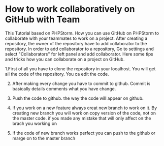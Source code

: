 # How to work collaboratively on GitHub with Team
This Tutorial based on PHPStorm. How you can use GitHub on PHPStorm to collaborate with your teammates to work on a project.
After creating a repository, the owner of the repository have to add collaborator to the repository. In order to add collaborator to a repository, Go to settings and select "Collaborators" for left panel and add collaborator.
Here some tips and tricks how you can collaborate on a project on GitHub.

1.First of all you have to clone the repository in your localhost. You will get all the code of the repository. You ca edit the code.

2. After making every change you have to commit to github. Commit is basically details comments what you have change.

3. Push the code to github. the way the code will appear on github.

4. If you work on a new feature always creat new branch to work on it. By creating new branch you will work on copy version of the code, not on the master code. if you made any mistake that will only affect on the brach you working on

5. If the code of new branch works perfect you can push to the github or marge on to the master branch
 
